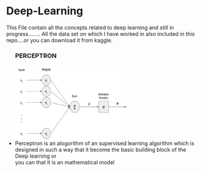 # Deep-Learning
 <p>This File contain all the concepts related to deep learning and still in progress........
All the data set on which I have worked in also included in this repo....or you can download it from kaggle.</p>

<ul>
  <h3>PERCEPTRON</h3>
  <img src="Single-Perceptron.jpg" style="height:200px;width:300px;float:left">
  <li style="float:right">Perceptron is an alogorithm of an supervised learning algorithm which is designed in such a way that it become the basic building block of the Deep learning or <br> you can that it is an mathematical model</li>

